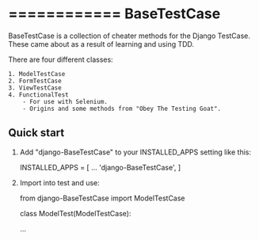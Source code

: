 ============
BaseTestCase
============

BaseTestCase is a collection of cheater methods for the Django TestCase.
These came about as a result of learning and using TDD.

There are four different classes:

    1. ModelTestCase
    2. FormTestCase
    3. ViewTestCase
    4. FunctionalTest
        - For use with Selenium.
        - Origins and some methods from "Obey The Testing Goat".


Quick start
-----------

1. Add "django-BaseTestCase" to your INSTALLED_APPS setting like this:

    INSTALLED_APPS = [
        ...
        'django-BaseTestCase',
    ]

2. Import into test and use:

    from django-BaseTestCase import ModelTestCase
    
    class ModelTest(ModelTestCase):
    
    ...